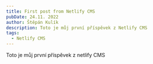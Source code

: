 ```yaml
---
title: First post from Netlify CMS
pubDate: 24.11. 2022
author: Štěpán Kulík
description: Toto je můj první příspěvek z Netlify CMS
tags:
  - Netlify CMS
---
```

Toto je můj první příspěvek z netlify CMS